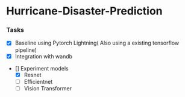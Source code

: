 # Hurricane-Disaster-Prediction

### Tasks

- [x] Baseline using Pytorch Lightning( Also using a existing tensorflow pipeline)
- [x] Integration with wandb
- [] Experiment models
  - [x] Resnet
  - [ ] Efficientnet
  - [ ] Vision Transformer
